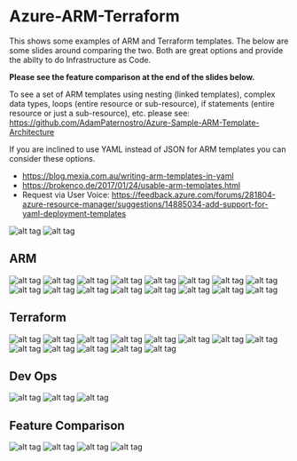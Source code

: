 # Azure-ARM-Terraform
This shows some examples of ARM and Terraform templates.  The below are some slides around comparing the two.  Both are great options and provide the abilty to do Infrastructure as Code.  

**Please see the feature comparison at the end of the slides below.**

To see a set of ARM templates using nesting (linked templates), complex data types, loops (entire resource or sub-resource), if statements (entire resource or just a sub-resource), etc. please see: https://github.com/AdamPaternostro/Azure-Sample-ARM-Template-Architecture

If you are inclined to use YAML instead of JSON for ARM templates you can consider these options.
* https://blog.mexia.com.au/writing-arm-templates-in-yaml
* https://brokenco.de/2017/01/24/usable-arm-templates.html
* Request via User Voice: https://feedback.azure.com/forums/281804-azure-resource-manager/suggestions/14885034-add-support-for-yaml-deployment-templates

![alt tag](https://raw.githubusercontent.com/adampaternostro/Azure-ARM-Terraform/master/images/Slide1.png)
![alt tag](https://raw.githubusercontent.com/adampaternostro/Azure-ARM-Terraform/master/images/Slide2.png)

## ARM

![alt tag](https://raw.githubusercontent.com/adampaternostro/Azure-ARM-Terraform/master/images/Slide3.png)
![alt tag](https://raw.githubusercontent.com/adampaternostro/Azure-ARM-Terraform/master/images/Slide4.png)
![alt tag](https://raw.githubusercontent.com/adampaternostro/Azure-ARM-Terraform/master/images/Slide5.png)
![alt tag](https://raw.githubusercontent.com/adampaternostro/Azure-ARM-Terraform/master/images/Slide6.png)
![alt tag](https://raw.githubusercontent.com/adampaternostro/Azure-ARM-Terraform/master/images/Slide7.png)
![alt tag](https://raw.githubusercontent.com/adampaternostro/Azure-ARM-Terraform/master/images/Slide8.png)
![alt tag](https://raw.githubusercontent.com/adampaternostro/Azure-ARM-Terraform/master/images/Slide9.png)
![alt tag](https://raw.githubusercontent.com/adampaternostro/Azure-ARM-Terraform/master/images/Slide10.png)
![alt tag](https://raw.githubusercontent.com/adampaternostro/Azure-ARM-Terraform/master/images/Slide11.png)
![alt tag](https://raw.githubusercontent.com/adampaternostro/Azure-ARM-Terraform/master/images/Slide12.png)
![alt tag](https://raw.githubusercontent.com/adampaternostro/Azure-ARM-Terraform/master/images/Slide13.png)
![alt tag](https://raw.githubusercontent.com/adampaternostro/Azure-ARM-Terraform/master/images/Slide14.png)
![alt tag](https://raw.githubusercontent.com/adampaternostro/Azure-ARM-Terraform/master/images/Slide15.png)
![alt tag](https://raw.githubusercontent.com/adampaternostro/Azure-ARM-Terraform/master/images/Slide16.png)
![alt tag](https://raw.githubusercontent.com/adampaternostro/Azure-ARM-Terraform/master/images/Slide17.png)
![alt tag](https://raw.githubusercontent.com/adampaternostro/Azure-ARM-Terraform/master/images/Slide18.png)

## Terraform

![alt tag](https://raw.githubusercontent.com/adampaternostro/Azure-ARM-Terraform/master/images/Slide19.png)
![alt tag](https://raw.githubusercontent.com/adampaternostro/Azure-ARM-Terraform/master/images/Slide20.png)
![alt tag](https://raw.githubusercontent.com/adampaternostro/Azure-ARM-Terraform/master/images/Slide21.png)
![alt tag](https://raw.githubusercontent.com/adampaternostro/Azure-ARM-Terraform/master/images/Slide22.png)
![alt tag](https://raw.githubusercontent.com/adampaternostro/Azure-ARM-Terraform/master/images/Slide23.png)
![alt tag](https://raw.githubusercontent.com/adampaternostro/Azure-ARM-Terraform/master/images/Slide24.png)
![alt tag](https://raw.githubusercontent.com/adampaternostro/Azure-ARM-Terraform/master/images/Slide25.png)
![alt tag](https://raw.githubusercontent.com/adampaternostro/Azure-ARM-Terraform/master/images/Slide26.png)
![alt tag](https://raw.githubusercontent.com/adampaternostro/Azure-ARM-Terraform/master/images/Slide27.png)
![alt tag](https://raw.githubusercontent.com/adampaternostro/Azure-ARM-Terraform/master/images/Slide28.png)
![alt tag](https://raw.githubusercontent.com/adampaternostro/Azure-ARM-Terraform/master/images/Slide29.png)
![alt tag](https://raw.githubusercontent.com/adampaternostro/Azure-ARM-Terraform/master/images/Slide30.png)
![alt tag](https://raw.githubusercontent.com/adampaternostro/Azure-ARM-Terraform/master/images/Slide31.png)

## Dev Ops

![alt tag](https://raw.githubusercontent.com/adampaternostro/Azure-ARM-Terraform/master/images/Slide32.png)
![alt tag](https://raw.githubusercontent.com/adampaternostro/Azure-ARM-Terraform/master/images/Slide33.png)
![alt tag](https://raw.githubusercontent.com/adampaternostro/Azure-ARM-Terraform/master/images/Slide34.png)

## Feature Comparison

![alt tag](https://raw.githubusercontent.com/adampaternostro/Azure-ARM-Terraform/master/images/Slide35.png)
![alt tag](https://raw.githubusercontent.com/adampaternostro/Azure-ARM-Terraform/master/images/Slide36.png)
![alt tag](https://raw.githubusercontent.com/adampaternostro/Azure-ARM-Terraform/master/images/Slide37.png)
![alt tag](https://raw.githubusercontent.com/adampaternostro/Azure-ARM-Terraform/master/images/Slide38.png)
